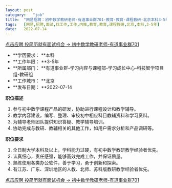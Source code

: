 ```yaml
---
layout:	post
category:	"job"
title:	"网易招聘：初中数学教研老师-有道事业群701-教育-教育-课程教研-北京本科3-5年"
tags:	[网易,招聘,面试,找工作,工作,内推,教育,教育,课程教研,北京,本科,3-5年]
date:	2022-07-14
---
```


[点击应聘 投简历就有面试机会 -> 初中数学教研老师-有道事业群701](http://mobile.bole.netease.com/bole/boleDetail?id=41563&employeeId=346f03c3cda5f04c&key=all)



- **学历要求： **本科
- **工作年限： **3-5年
- **所属部门： **有道事业群-学习内容与课程部-学习成长中心-科技智学项目组-教研组
- **工作城市： **北京
- **发布日期： **2022-07-14



**职位描述**
1. 参与初中数学课程产品的研发，协助进行课程设计和教学辅导。
2. 教学内容建设，编写、整理、审校初中相应科目教辅资料和学习资料。
3. 为辅导老师团队提供知识答疑、教学辅导培训。
4. 协助完成与教研、教辅相关的其他工作，如用户需求分析和产品调研等。



**职位要求**
1. 全日制大学本科及以上，学科能力过硬，有初中数学教研教学经验者优先。
2. 认真细心，责任感强，能够高效完成工作，并保证质量。
3. 熟练使用各类办公软件，善于学习，勇于创新和探索。
4. 有江苏、广东、深圳地区的人教、北师、苏科版教研教学经验者优先。



[点击应聘 投简历就有面试机会 -> 初中数学教研老师-有道事业群701](http://mobile.bole.netease.com/bole/boleDetail?id=41563&employeeId=346f03c3cda5f04c&key=all)